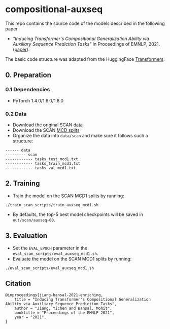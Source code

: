 # compositional-auxseq

This repo contains the source code of the models described in the following paper 
* *"Inducing Transformer's Compositional Generalization Ability via Auxiliary Sequence Prediction Tasks"* in Proceedings of EMNLP, 2021. ([paper](https://arxiv.org/abs/2109.15256)).

The basic code structure was adapted from the HuggingFace [Transformers](https://github.com/huggingface/transformers).

## 0. Preparation
### 0.1 Dependencies
* PyTorch 1.4.0/1.6.0/1.8.0

### 0.2 Data

* Download the original SCAN [data](https://github.com/brendenlake/SCAN)
* Download the SCAN [MCD splits](https://github.com/google-research/google-research/tree/master/cfq)
* Organize the data into `data/scan` and make sure it follows such a structure:
```
------ data
--------- scan
------------ tasks_test_mcd1.txt
------------ tasks_train_mcd1.txt
------------ tasks_val_mcd1.txt
```

## 2. Training
* Train the model on the SCAN MCD1 splits by running:
```
./train_scan_scripts/train_auxseq_mcd1.sh
```
* By defaults, the top-5 best model checkpoints will be saved in `out/scan/auxseq-00`.

## 3. Evaluation
* Set the `EVAL_EPOCH` parameter in the `eval_scan_scripts/eval_auxseq_mcd1.sh`.
* Evaluate the model on the SCAN MCD1 splits by running:
```
./eval_scan_scripts/eval_auxseq_mcd1.sh
```

## Citation
```
@inproceedings{jiang-bansal-2021-enriching,
    title = "Inducing Transformer's Compositional Generalization Ability via Auxiliary Sequence Prediction Tasks",
    author = "Jiang, Yichen and Bansal, Mohit",
    booktitle = "Proceedings of the EMNLP 2021",
    year = "2021",
}